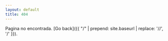 ```yaml
---
layout: default
title: 404
---
```


Pagina no encontrada. [Go back]({{ "/" | prepend: site.baseurl | replace: '//', '/' }}).
